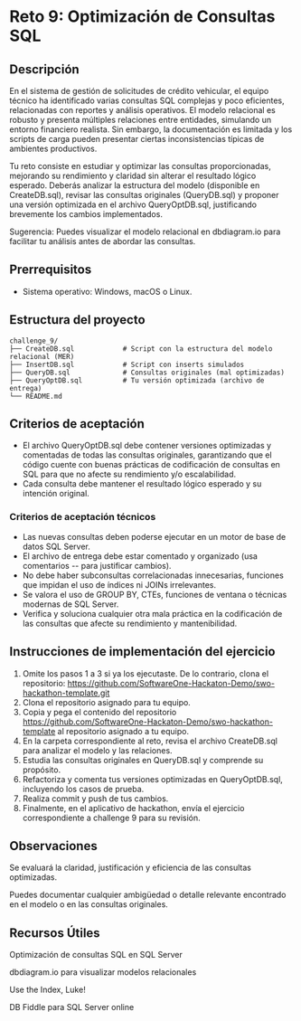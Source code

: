 # Reto 9: Optimización de Consultas SQL

## Descripción
En el sistema de gestión de solicitudes de crédito vehicular, el equipo técnico ha identificado varias consultas SQL complejas y poco eficientes, relacionadas con reportes y análisis operativos. El modelo relacional es robusto y presenta múltiples relaciones entre entidades, simulando un entorno financiero realista. Sin embargo, la documentación es limitada y los scripts de carga pueden presentar ciertas inconsistencias típicas de ambientes productivos.

Tu reto consiste en estudiar y optimizar las consultas proporcionadas, mejorando su rendimiento y claridad sin alterar el resultado lógico esperado. Deberás analizar la estructura del modelo (disponible en CreateDB.sql), revisar las consultas originales (QueryDB.sql) y proponer una versión optimizada en el archivo QueryOptDB.sql, justificando brevemente los cambios implementados.

Sugerencia: Puedes visualizar el modelo relacional en dbdiagram.io para facilitar tu análisis antes de abordar las consultas.
## Prerrequisitos
- Sistema operativo: Windows, macOS o Linux.

## Estructura del proyecto
```
challenge_9/
├── CreateDB.sql            # Script con la estructura del modelo relacional (MER)
├── InsertDB.sql            # Script con inserts simulados
├── QueryDB.sql             # Consultas originales (mal optimizadas)
├── QueryOptDB.sql          # Tu versión optimizada (archivo de entrega)
└── README.md

```

## Criterios de aceptación

- El archivo QueryOptDB.sql debe contener versiones optimizadas y comentadas de todas las consultas originales, garantizando que el código cuente con buenas prácticas de codificación de consultas en SQL para que no afecte su rendimiento y/o escalabilidad.
- Cada consulta debe mantener el resultado lógico esperado y su intención original.

### Criterios de aceptación técnicos
- Las nuevas consultas deben poderse ejecutar en un motor de base de datos SQL Server.
- El archivo de entrega debe estar comentado y organizado (usa comentarios -- para justificar cambios).
- No debe haber subconsultas correlacionadas innecesarias, funciones que impidan el uso de índices ni JOINs irrelevantes.
- Se valora el uso de GROUP BY, CTEs, funciones de ventana o técnicas modernas de SQL Server.
- Verifica y soluciona cualquier otra mala práctica en la codificación de las consultas que afecte su rendimiento y mantenibilidad.

## Instrucciones de implementación del ejercicio
1. Omite los pasos 1 a 3 si ya los ejecutaste. De lo contrario, clona el repositorio:
   https://github.com/SoftwareOne-Hackaton-Demo/swo-hackathon-template.git
2. Clona el repositorio asignado para tu equipo.
3. Copia y pega el contenido del repositorio https://github.com/SoftwareOne-Hackaton-Demo/swo-hackathon-template al repositorio asignado a tu equipo.
4. En la carpeta correspondiente al reto, revisa el archivo CreateDB.sql para analizar el modelo y las relaciones.
5. Estudia las consultas originales en QueryDB.sql y comprende su propósito.
6. Refactoriza y comenta tus versiones optimizadas en QueryOptDB.sql, incluyendo los casos de prueba.
7. Realiza commit y push de tus cambios.
8. Finalmente, en el aplicativo de hackathon, envía el ejercicio correspondiente a challenge 9 para su revisión.

## Observaciones
Se evaluará la claridad, justificación y eficiencia de las consultas optimizadas.

Puedes documentar cualquier ambigüedad o detalle relevante encontrado en el modelo o en las consultas originales.



## Recursos Útiles

Optimización de consultas SQL en SQL Server

dbdiagram.io para visualizar modelos relacionales

Use the Index, Luke!

DB Fiddle para SQL Server online